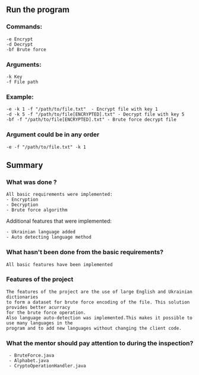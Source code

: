 
## Run the program

### Commands:

```
-e Encrypt
-d Decrypt
-bf Brute force
```

### Arguments:
```
-k Key
-f File path
```

### Example:
```
-e -k 1 -f "/path/to/file.txt"  - Encrypt file with key 1
-d -k 5 -f "/path/to/file[ENCRYPTED].txt" - Decrypt file with key 5
-bf -f "/path/to/file[ENCRYPTED].txt" - Brute force decrypt file
```

### Argument could be in any order
```
-e -f "/path/to/file.txt" -k 1
```

## Summary
### What was done ?
```
All basic requirements were implemented:
- Encryption
- Decryption
- Brute force algorithm
```

 Additional features that were implemented:
```
- Ukrainian language added
- Auto detecting language method
```
### What hasn't been done from the basic requirements?
```
All basic features have been implemented
```
### Features of the project
```
The features of the project are the use of large English and Ukrainian dictionaries 
to form a dataset for brute force encoding of the file. This solution provides better acurracy 
for the brute force operation. 
Also language auto-detection was implemented.This makes it possible to use many languages in the
program and to add new languages without changing the client code.
```

### What the mentor should pay attention to during the inspection?
```
 - BruteForce.java
 - Alphabet.java
 - CryptoOperationHandler.java
```